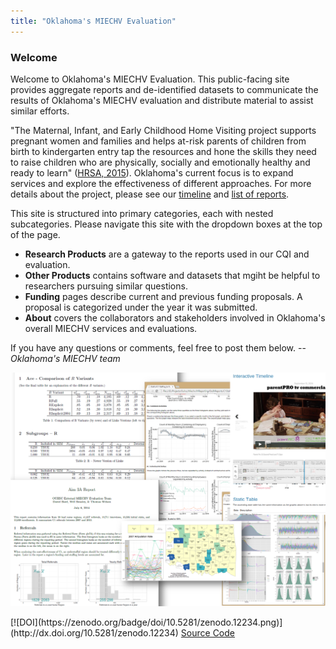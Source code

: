 ```yaml
---
title: "Oklahoma's MIECHV Evaluation"
---
```


### Welcome

Welcome to Oklahoma's MIECHV Evaluation. This public-facing site provides aggregate reports and de-identified datasets to communicate the results of Oklahoma's MIECHV evaluation and distribute material to assist similar efforts.

"The Maternal, Infant, and Early Childhood Home Visiting project supports pregnant women and families and helps at-risk parents of children from birth to kindergarten entry tap the resources and hone the skills they need to raise children who are physically, socially and emotionally healthy and ready to learn" ([HRSA, 2015](http://mchb.hrsa.gov/programs/homevisiting/)). Oklahoma's current focus is to expand services and explore the effectiveness of different approaches.  For more details about the project, please see our [timeline](http://ouhscbbmc.github.io/MReportingPublic/reports/Aim1B.html) and [list of reports](http://ouhscbbmc.github.io/MReportingPublic/research_2011a.html).

This site is structured into primary categories, each with nested subcategories.  Please navigate this site with the dropdown boxes at the top of the page.

 * **Research Products** are a gateway to the reports used in our CQI and evaluation.
 * **Other Products** contains software and datasets that mgiht be helpful to researchers pursuing similar questions.
 * **Funding** pages describe current and previous funding proposals.  A proposal is categorized under the year it was submitted.
 * **About** covers the collaborators and stakeholders involved in Oklahoma's overall MIECHV services and evaluations.

If you have any questions or comments, feel free to post them below. --*Oklahoma's MIECHV team*

![Alt text](./images/report_collage.png "Example Reports")

<div class="well">
  [![DOI](https://zenodo.org/badge/doi/10.5281/zenodo.12234.png)](http://dx.doi.org/10.5281/zenodo.12234) 
  <a class="btn btn-info btn-xs" href="https://github.com/OuhscBbmc/MReportingPublic/tree/gh-pages">
    <i class="fa fa-github"></i> Source Code
  </a>
</div>
